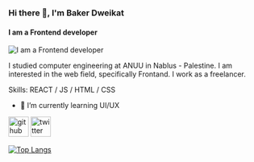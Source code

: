 ### Hi there 👋, I'm Baker Dweikat 
#### I am a  Frontend developer
![I am a  Frontend developer](https://arturssmirnovs.github.io/github-profile-readme-generator/images/banner.png)

I studied computer engineering at ANUU in Nablus - Palestine. I am interested in the web field, specifically Frontand. I work as a freelancer.

Skills:  REACT / JS / HTML / CSS

- 🌱 I’m currently learning UI/UX 


[<img src='https://cdn.jsdelivr.net/npm/simple-icons@3.0.1/icons/github.svg' alt='github' height='40'>](https://github.com/dweikat)  [<img src='https://cdn.jsdelivr.net/npm/simple-icons@3.0.1/icons/twitter.svg' alt='twitter' height='40'>](https://twitter.com/https://twitter.com/BakerDweikat)  

[![Top Langs](https://github-readme-stats.vercel.app/api/top-langs/?username=dweikat)](https://github.com/anuraghazra/github-readme-stats)

